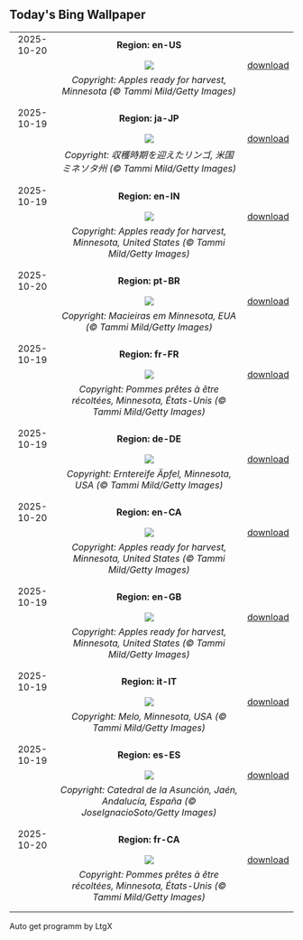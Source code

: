 ## Today's Bing Wallpaper
|      |      |      |
| :----: | :----: | :----: |
|2025-10-20|**Region: en-US**||
||![](https://www.bing.com/th?id=OHR.AppleHarvest_EN-US2977882687_UHD.jpg&pid=hp&w=1152&h=648&rs=1&c=4)| [download](https://www.bing.com/th?id=OHR.AppleHarvest_EN-US2977882687_UHD.jpg)|
||*Copyright: Apples ready for harvest, Minnesota (© Tammi Mild/Getty Images)*
||
|||
|2025-10-19|**Region: ja-JP**||
||![](https://www.bing.com/th?id=OHR.AppleHarvest_JA-JP0862857490_UHD.jpg&pid=hp&w=1152&h=648&rs=1&c=4)| [download](https://www.bing.com/th?id=OHR.AppleHarvest_JA-JP0862857490_UHD.jpg)|
||*Copyright: 収穫時期を迎えたリンゴ, 米国 ミネソタ州 (© Tammi Mild/Getty Images)*
||
|||
|2025-10-19|**Region: en-IN**||
||![](https://www.bing.com/th?id=OHR.AppleHarvest_EN-IN5534604736_UHD.jpg&pid=hp&w=1152&h=648&rs=1&c=4)| [download](https://www.bing.com/th?id=OHR.AppleHarvest_EN-IN5534604736_UHD.jpg)|
||*Copyright: Apples ready for harvest, Minnesota, United States (© Tammi Mild/Getty Images)*
||
|||
|2025-10-20|**Region: pt-BR**||
||![](https://www.bing.com/th?id=OHR.AppleHarvest_PT-BR5524058975_UHD.jpg&pid=hp&w=1152&h=648&rs=1&c=4)| [download](https://www.bing.com/th?id=OHR.AppleHarvest_PT-BR5524058975_UHD.jpg)|
||*Copyright: Macieiras em Minnesota, EUA (© Tammi Mild/Getty Images)*
||
|||
|2025-10-19|**Region: fr-FR**||
||![](https://www.bing.com/th?id=OHR.AppleHarvest_FR-FR3383399730_UHD.jpg&pid=hp&w=1152&h=648&rs=1&c=4)| [download](https://www.bing.com/th?id=OHR.AppleHarvest_FR-FR3383399730_UHD.jpg)|
||*Copyright: Pommes prêtes à être récoltées, Minnesota, États-Unis (© Tammi Mild/Getty Images)*
||
|||
|2025-10-19|**Region: de-DE**||
||![](https://www.bing.com/th?id=OHR.AppleHarvest_DE-DE2705439483_UHD.jpg&pid=hp&w=1152&h=648&rs=1&c=4)| [download](https://www.bing.com/th?id=OHR.AppleHarvest_DE-DE2705439483_UHD.jpg)|
||*Copyright: Erntereife Äpfel, Minnesota, USA (© Tammi Mild/Getty Images)*
||
|||
|2025-10-20|**Region: en-CA**||
||![](https://www.bing.com/th?id=OHR.AppleHarvest_EN-CA8300580215_UHD.jpg&pid=hp&w=1152&h=648&rs=1&c=4)| [download](https://www.bing.com/th?id=OHR.AppleHarvest_EN-CA8300580215_UHD.jpg)|
||*Copyright: Apples ready for harvest, Minnesota, United States (© Tammi Mild/Getty Images)*
||
|||
|2025-10-19|**Region: en-GB**||
||![](https://www.bing.com/th?id=OHR.AppleHarvest_EN-GB2257227722_UHD.jpg&pid=hp&w=1152&h=648&rs=1&c=4)| [download](https://www.bing.com/th?id=OHR.AppleHarvest_EN-GB2257227722_UHD.jpg)|
||*Copyright: Apples ready for harvest, Minnesota, United States (© Tammi Mild/Getty Images)*
||
|||
|2025-10-19|**Region: it-IT**||
||![](https://www.bing.com/th?id=OHR.AppleHarvest_IT-IT5097872134_UHD.jpg&pid=hp&w=1152&h=648&rs=1&c=4)| [download](https://www.bing.com/th?id=OHR.AppleHarvest_IT-IT5097872134_UHD.jpg)|
||*Copyright: Melo, Minnesota, USA (© Tammi Mild/Getty Images)*
||
|||
|2025-10-19|**Region: es-ES**||
||![](https://www.bing.com/th?id=OHR.JaenCathedral_ES-ES4511407655_UHD.jpg&pid=hp&w=1152&h=648&rs=1&c=4)| [download](https://www.bing.com/th?id=OHR.JaenCathedral_ES-ES4511407655_UHD.jpg)|
||*Copyright: Catedral de la Asunción, Jaén, Andalucía, España (© JoseIgnacioSoto/Getty Images)*
||
|||
|2025-10-20|**Region: fr-CA**||
||![](https://www.bing.com/th?id=OHR.AppleHarvest_FR-CA4246985686_UHD.jpg&pid=hp&w=1152&h=648&rs=1&c=4)| [download](https://www.bing.com/th?id=OHR.AppleHarvest_FR-CA4246985686_UHD.jpg)|
||*Copyright: Pommes prêtes à être récoltées, Minnesota, États-Unis (© Tammi Mild/Getty Images)*
||
|||

Auto get programm by LtgX
